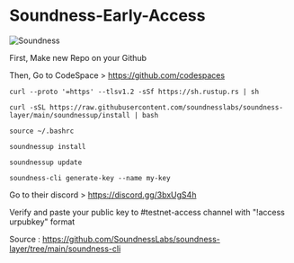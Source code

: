 # Soundness-Early-Access

![Soundness](https://pbs.twimg.com/profile_banners/1816195496828100613/1739868318/1500x500)

First, Make new Repo on your Github

Then, Go to CodeSpace > https://github.com/codespaces

```
curl --proto '=https' --tlsv1.2 -sSf https://sh.rustup.rs | sh
```
```
curl -sSL https://raw.githubusercontent.com/soundnesslabs/soundness-layer/main/soundnessup/install | bash
```
```
source ~/.bashrc
```
```
soundnessup install
```
```
soundnessup update
```
```
soundness-cli generate-key --name my-key
```

Go to their discord > https://discord.gg/3bxUgS4h

Verify and paste your public key to #testnet-access channel with "!access urpubkey" format

Source : https://github.com/SoundnessLabs/soundness-layer/tree/main/soundness-cli
